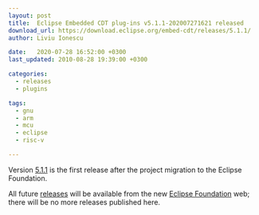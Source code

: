 ```yaml
---
layout: post
title:  Eclipse Embedded CDT plug-ins v5.1.1-202007271621 released
download_url: https://download.eclipse.org/embed-cdt/releases/5.1.1/
author: Liviu Ionescu

date:   2020-07-28 16:52:00 +0300
last_updated: 2010-08-28 19:39:00 +0300

categories:
  - releases
  - plugins

tags:
  - gnu
  - arm
  - mcu
  - eclipse
  - risc-v

---
```


Version [5.1.1](https://projects.eclipse.org/projects/iot.embed-cdt/releases/5.1.1)
is the first release after the project migration to the Eclipse Foundation.

All future [releases](https://projects.eclipse.org/projects/iot.embed-cdt/governance)
will be available from the new [Eclipse Foundation](https://projects.eclipse.org/projects/iot.embed-cdt/)
web; there will be no more releases published here.

